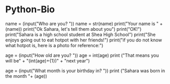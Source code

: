 # Python-Bio

name = (input("Who are you? "))
name = str(name)
print("Your name is " + (name))
print("Ok Sahara, let's tell them about you")
print("OK!")
print("Sahara is a high school student at Shea High School")
print("She enjoys going out to eat hotpot with her friends!")
print("if you do not know what hotpot is, here is a photo for reference:")

age = (input("How old are you? "))
age = int(age)
print ("That means you will be" + "(int(age)+{1})" + "next year")

age = (input("What month is your birthday in? "))
print ("Sahara was born in the month "+ (age))
